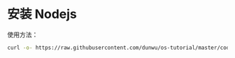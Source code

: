 # 安装 Nodejs

使用方法：

```sh
curl -o- https://raw.githubusercontent.com/dunwu/os-tutorial/master/codes/linux/ops/soft/nodejs/install-nodejs.sh | bash
```
